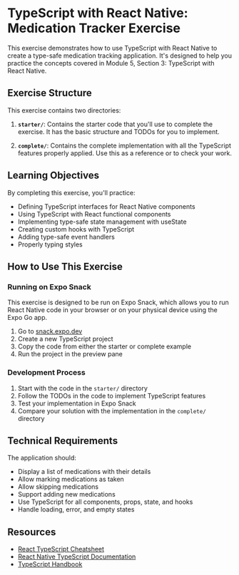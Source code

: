 # TypeScript with React Native: Medication Tracker Exercise

This exercise demonstrates how to use TypeScript with React Native to create a type-safe medication tracking application. It's designed to help you practice the concepts covered in Module 5, Section 3: TypeScript with React Native.

## Exercise Structure

This exercise contains two directories:

1. **`starter/`**: Contains the starter code that you'll use to complete the exercise. It has the basic structure and TODOs for you to implement.

2. **`complete/`**: Contains the complete implementation with all the TypeScript features properly applied. Use this as a reference or to check your work.

## Learning Objectives

By completing this exercise, you'll practice:

- Defining TypeScript interfaces for React Native components
- Using TypeScript with React functional components
- Implementing type-safe state management with useState
- Creating custom hooks with TypeScript
- Adding type-safe event handlers
- Properly typing styles

## How to Use This Exercise

### Running on Expo Snack

This exercise is designed to be run on Expo Snack, which allows you to run React Native code in your browser or on your physical device using the Expo Go app.

1. Go to [snack.expo.dev](https://snack.expo.dev/)
2. Create a new TypeScript project
3. Copy the code from either the starter or complete example
4. Run the project in the preview pane

### Development Process

1. Start with the code in the `starter/` directory
2. Follow the TODOs in the code to implement TypeScript features
3. Test your implementation in Expo Snack
4. Compare your solution with the implementation in the `complete/` directory

## Technical Requirements

The application should:

- Display a list of medications with their details
- Allow marking medications as taken
- Allow skipping medications
- Support adding new medications
- Use TypeScript for all components, props, state, and hooks
- Handle loading, error, and empty states

## Resources

- [React TypeScript Cheatsheet](https://github.com/typescript-cheatsheets/react)
- [React Native TypeScript Documentation](https://reactnative.dev/docs/typescript)
- [TypeScript Handbook](https://www.typescriptlang.org/docs/handbook/intro.html) 
